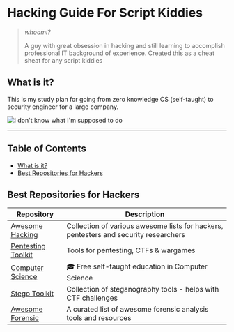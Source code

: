 # Hacking Guide For Script Kiddies
> *whoami?*
> 
> A guy with great obsession in hacking and still learning to accomplish professional IT background of experience.
> Created this as a cheat sheat for any script kiddies 
>
## What is it?

This is my study plan for going from zero knowledge CS (self-taught) to security engineer for a large company.

![I don't know what I'm supposed to do](https://i.pinimg.com/originals/6e/3b/9d/6e3b9d51461add09fd38c50f43ab7f2c.gif)

---

## Table of Contents

- [What is it?](#what-is-it)
- [Best Repositories for Hackers](#best-repositories)

## Best Repositories for Hackers

Repository | Description
---- | ----
[Awesome Hacking](https://github.com/Hack-with-Github/Awesome-Hacking) 			| Collection of various awesome lists for hackers, pentesters and security researchers
[Pentesting Toolkit](https://github.com/bt3gl/Pentesting_Toolkit) 			| Tools for pentesting, CTFs & wargames
[Computer Science](https://github.com/ossu/computer-science) 			| :mortar_board: Free self-taught education in Computer Science
[Stego Toolkit](https://github.com/DominicBreuker/stego-toolkit) 			| Collection of steganography tools - helps with CTF challenges
[Awesome Forensic](https://github.com/cugu/awesome-forensics) 			| A curated list of awesome forensic analysis tools and resources 


